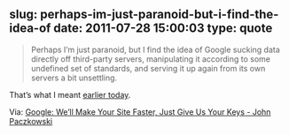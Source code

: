 slug: perhaps-im-just-paranoid-but-i-find-the-idea-of
date: 2011-07-28 15:00:03
type: quote
---

> Perhaps I’m just paranoid, but I find the idea of Google sucking data directly off third-party servers, manipulating it according to some undefined set of standards, and serving it up again from its own servers a bit unsettling.

That’s what I meant [earlier today](https://twitter.com/#!/wpbasti/status/96533829950513152).

 Via: [Google: We’ll Make Your Site Faster, Just Give Us Your Keys - John Paczkowski](http://allthingsd.com/20110728/google-well-make-your-site-faster-just-give-us-your-keys/)

